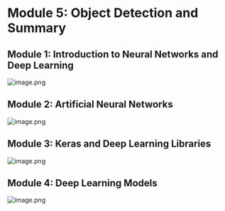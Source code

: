 

# Module 5: Object Detection and Summary
## Module 1: Introduction to Neural Networks and Deep Learning
![image.png](https://prod-files-secure.s3.us-west-2.amazonaws.com/03e82b26-cccb-4906-bb56-adabcbdc0655/a8d40bcb-c482-4026-8872-311e16b2dc63/image.png?X-Amz-Algorithm=AWS4-HMAC-SHA256&X-Amz-Content-Sha256=UNSIGNED-PAYLOAD&X-Amz-Credential=ASIAZI2LB466X7ESJGW6%2F20250205%2Fus-west-2%2Fs3%2Faws4_request&X-Amz-Date=20250205T024310Z&X-Amz-Expires=3600&X-Amz-Security-Token=IQoJb3JpZ2luX2VjECAaCXVzLXdlc3QtMiJIMEYCIQCV0cn1DoR%2BuuO9NlC5N7azgJfR9qJnYM%2BIuELsR5qtKgIhAJwflkbYRLtNGZ2JA7tvizoz7kFipUQ6uGjUFpmIQlRgKv8DCDkQABoMNjM3NDIzMTgzODA1Igz9BtgMlDX3q8KKoHYq3AN1A%2B19nLtBYE0pTkgORjfSVK%2F0qxpSZOdHA6IQG6%2Bz7FxsK0l7M2zc2J8n6T7jsuU9vvKYJAV%2BY6Mactsn1A%2FiIQmXfP%2FeOGfF%2BltbHAXnZbUDiXZOyZaJOFw4cnW35ZkgqvDhEcd4dz2l%2FeV21%2BBMmqycd09j%2BsQTX%2B%2B4Sp8gwjngoWh2G3V2fQjkSoLGdPdZCQPUcOZhw6qJj9VCbFvmUuoeJM%2BO6A3ujAZxuTzwuvghHZJhYSBsH5R7gXzwP6WqyfoHXjizeW%2FHjJtg%2BkHyU2v9U44IiURbt4ALmkq%2BTUKey02ZdTPjTlvkESC7JQiidD6tNbgbk0fFUWaiamUgt7s0eiMCbKe%2BtgZTJlb7r4UykHyqv6BYl18z5bsSv3%2ByO6Wdgavdxm5B8yDsurJWTnUXWuTrTqEplWnBK9c8%2FogS8n4Vv6BIKEdxjMvY%2FikbY2IKLYNh2NURyCPROEQjtU8dSpS%2FMk4%2BeHWXmH55YhS3dgKvYRPSl7%2BRNdF9TZPnVLLWkxf2DZJr4kM%2FnYRRhwlSaByLyIu%2FVCZ%2FXNBt9D1BHkp0Le2%2F%2F3d7xALplHaIr3g5102Uu8Kbt6Y4Nxhatr0DyzwdkxhW1vSmsVehrgA70OcL%2BiQtHQ8wxDC2zYq9BjqkASZam8706d%2Bvkj2Ym4H1Vban7LPUlwx128O1tK10zR0PbcdaqITw2NnjJ7FGhz%2BKXXLuH9iTiD%2BwFFdTvY8XZCQamNMfvZUebRTiQfo6zjkklLZaIIJ%2BNEw0dm2IohGvFgk%2BTcRSCinsc6qCCLzs%2B7B%2BUX5SDvR6z7sd8UbVodeoQcAnBgF0YuPAnCz8geTRXjVFRZTUWFWDVIzbQVbhoVMIbGeS&X-Amz-Signature=20278ed0216165717fae185a514113c642b68443533c32c29abdd848f44cd1f7&X-Amz-SignedHeaders=host&x-id=GetObject)
## Module 2: Artificial Neural Networks
![image.png](https://prod-files-secure.s3.us-west-2.amazonaws.com/03e82b26-cccb-4906-bb56-adabcbdc0655/5157ca89-62da-41d9-a98f-6432b71047a9/image.png?X-Amz-Algorithm=AWS4-HMAC-SHA256&X-Amz-Content-Sha256=UNSIGNED-PAYLOAD&X-Amz-Credential=ASIAZI2LB466X7ESJGW6%2F20250205%2Fus-west-2%2Fs3%2Faws4_request&X-Amz-Date=20250205T024310Z&X-Amz-Expires=3600&X-Amz-Security-Token=IQoJb3JpZ2luX2VjECAaCXVzLXdlc3QtMiJIMEYCIQCV0cn1DoR%2BuuO9NlC5N7azgJfR9qJnYM%2BIuELsR5qtKgIhAJwflkbYRLtNGZ2JA7tvizoz7kFipUQ6uGjUFpmIQlRgKv8DCDkQABoMNjM3NDIzMTgzODA1Igz9BtgMlDX3q8KKoHYq3AN1A%2B19nLtBYE0pTkgORjfSVK%2F0qxpSZOdHA6IQG6%2Bz7FxsK0l7M2zc2J8n6T7jsuU9vvKYJAV%2BY6Mactsn1A%2FiIQmXfP%2FeOGfF%2BltbHAXnZbUDiXZOyZaJOFw4cnW35ZkgqvDhEcd4dz2l%2FeV21%2BBMmqycd09j%2BsQTX%2B%2B4Sp8gwjngoWh2G3V2fQjkSoLGdPdZCQPUcOZhw6qJj9VCbFvmUuoeJM%2BO6A3ujAZxuTzwuvghHZJhYSBsH5R7gXzwP6WqyfoHXjizeW%2FHjJtg%2BkHyU2v9U44IiURbt4ALmkq%2BTUKey02ZdTPjTlvkESC7JQiidD6tNbgbk0fFUWaiamUgt7s0eiMCbKe%2BtgZTJlb7r4UykHyqv6BYl18z5bsSv3%2ByO6Wdgavdxm5B8yDsurJWTnUXWuTrTqEplWnBK9c8%2FogS8n4Vv6BIKEdxjMvY%2FikbY2IKLYNh2NURyCPROEQjtU8dSpS%2FMk4%2BeHWXmH55YhS3dgKvYRPSl7%2BRNdF9TZPnVLLWkxf2DZJr4kM%2FnYRRhwlSaByLyIu%2FVCZ%2FXNBt9D1BHkp0Le2%2F%2F3d7xALplHaIr3g5102Uu8Kbt6Y4Nxhatr0DyzwdkxhW1vSmsVehrgA70OcL%2BiQtHQ8wxDC2zYq9BjqkASZam8706d%2Bvkj2Ym4H1Vban7LPUlwx128O1tK10zR0PbcdaqITw2NnjJ7FGhz%2BKXXLuH9iTiD%2BwFFdTvY8XZCQamNMfvZUebRTiQfo6zjkklLZaIIJ%2BNEw0dm2IohGvFgk%2BTcRSCinsc6qCCLzs%2B7B%2BUX5SDvR6z7sd8UbVodeoQcAnBgF0YuPAnCz8geTRXjVFRZTUWFWDVIzbQVbhoVMIbGeS&X-Amz-Signature=b3c7153fede6588069f570a3de9849d6ba5e034d66bd5372b897ebf5e4351bfe&X-Amz-SignedHeaders=host&x-id=GetObject)
## Module 3: Keras and Deep Learning Libraries
![image.png](https://prod-files-secure.s3.us-west-2.amazonaws.com/03e82b26-cccb-4906-bb56-adabcbdc0655/5089ce50-05f1-470d-ad42-42503bf1df5f/image.png?X-Amz-Algorithm=AWS4-HMAC-SHA256&X-Amz-Content-Sha256=UNSIGNED-PAYLOAD&X-Amz-Credential=ASIAZI2LB466X7ESJGW6%2F20250205%2Fus-west-2%2Fs3%2Faws4_request&X-Amz-Date=20250205T024310Z&X-Amz-Expires=3600&X-Amz-Security-Token=IQoJb3JpZ2luX2VjECAaCXVzLXdlc3QtMiJIMEYCIQCV0cn1DoR%2BuuO9NlC5N7azgJfR9qJnYM%2BIuELsR5qtKgIhAJwflkbYRLtNGZ2JA7tvizoz7kFipUQ6uGjUFpmIQlRgKv8DCDkQABoMNjM3NDIzMTgzODA1Igz9BtgMlDX3q8KKoHYq3AN1A%2B19nLtBYE0pTkgORjfSVK%2F0qxpSZOdHA6IQG6%2Bz7FxsK0l7M2zc2J8n6T7jsuU9vvKYJAV%2BY6Mactsn1A%2FiIQmXfP%2FeOGfF%2BltbHAXnZbUDiXZOyZaJOFw4cnW35ZkgqvDhEcd4dz2l%2FeV21%2BBMmqycd09j%2BsQTX%2B%2B4Sp8gwjngoWh2G3V2fQjkSoLGdPdZCQPUcOZhw6qJj9VCbFvmUuoeJM%2BO6A3ujAZxuTzwuvghHZJhYSBsH5R7gXzwP6WqyfoHXjizeW%2FHjJtg%2BkHyU2v9U44IiURbt4ALmkq%2BTUKey02ZdTPjTlvkESC7JQiidD6tNbgbk0fFUWaiamUgt7s0eiMCbKe%2BtgZTJlb7r4UykHyqv6BYl18z5bsSv3%2ByO6Wdgavdxm5B8yDsurJWTnUXWuTrTqEplWnBK9c8%2FogS8n4Vv6BIKEdxjMvY%2FikbY2IKLYNh2NURyCPROEQjtU8dSpS%2FMk4%2BeHWXmH55YhS3dgKvYRPSl7%2BRNdF9TZPnVLLWkxf2DZJr4kM%2FnYRRhwlSaByLyIu%2FVCZ%2FXNBt9D1BHkp0Le2%2F%2F3d7xALplHaIr3g5102Uu8Kbt6Y4Nxhatr0DyzwdkxhW1vSmsVehrgA70OcL%2BiQtHQ8wxDC2zYq9BjqkASZam8706d%2Bvkj2Ym4H1Vban7LPUlwx128O1tK10zR0PbcdaqITw2NnjJ7FGhz%2BKXXLuH9iTiD%2BwFFdTvY8XZCQamNMfvZUebRTiQfo6zjkklLZaIIJ%2BNEw0dm2IohGvFgk%2BTcRSCinsc6qCCLzs%2B7B%2BUX5SDvR6z7sd8UbVodeoQcAnBgF0YuPAnCz8geTRXjVFRZTUWFWDVIzbQVbhoVMIbGeS&X-Amz-Signature=e7c90604b22954c10f676ad2dbfdcd58dbd1c504ca308d97a849a7476bc7b004&X-Amz-SignedHeaders=host&x-id=GetObject)
## Module 4: Deep Learning Models
![image.png](https://prod-files-secure.s3.us-west-2.amazonaws.com/03e82b26-cccb-4906-bb56-adabcbdc0655/4e22fcb0-cfbc-4d28-b961-b9b8fde071f0/image.png?X-Amz-Algorithm=AWS4-HMAC-SHA256&X-Amz-Content-Sha256=UNSIGNED-PAYLOAD&X-Amz-Credential=ASIAZI2LB466X7ESJGW6%2F20250205%2Fus-west-2%2Fs3%2Faws4_request&X-Amz-Date=20250205T024310Z&X-Amz-Expires=3600&X-Amz-Security-Token=IQoJb3JpZ2luX2VjECAaCXVzLXdlc3QtMiJIMEYCIQCV0cn1DoR%2BuuO9NlC5N7azgJfR9qJnYM%2BIuELsR5qtKgIhAJwflkbYRLtNGZ2JA7tvizoz7kFipUQ6uGjUFpmIQlRgKv8DCDkQABoMNjM3NDIzMTgzODA1Igz9BtgMlDX3q8KKoHYq3AN1A%2B19nLtBYE0pTkgORjfSVK%2F0qxpSZOdHA6IQG6%2Bz7FxsK0l7M2zc2J8n6T7jsuU9vvKYJAV%2BY6Mactsn1A%2FiIQmXfP%2FeOGfF%2BltbHAXnZbUDiXZOyZaJOFw4cnW35ZkgqvDhEcd4dz2l%2FeV21%2BBMmqycd09j%2BsQTX%2B%2B4Sp8gwjngoWh2G3V2fQjkSoLGdPdZCQPUcOZhw6qJj9VCbFvmUuoeJM%2BO6A3ujAZxuTzwuvghHZJhYSBsH5R7gXzwP6WqyfoHXjizeW%2FHjJtg%2BkHyU2v9U44IiURbt4ALmkq%2BTUKey02ZdTPjTlvkESC7JQiidD6tNbgbk0fFUWaiamUgt7s0eiMCbKe%2BtgZTJlb7r4UykHyqv6BYl18z5bsSv3%2ByO6Wdgavdxm5B8yDsurJWTnUXWuTrTqEplWnBK9c8%2FogS8n4Vv6BIKEdxjMvY%2FikbY2IKLYNh2NURyCPROEQjtU8dSpS%2FMk4%2BeHWXmH55YhS3dgKvYRPSl7%2BRNdF9TZPnVLLWkxf2DZJr4kM%2FnYRRhwlSaByLyIu%2FVCZ%2FXNBt9D1BHkp0Le2%2F%2F3d7xALplHaIr3g5102Uu8Kbt6Y4Nxhatr0DyzwdkxhW1vSmsVehrgA70OcL%2BiQtHQ8wxDC2zYq9BjqkASZam8706d%2Bvkj2Ym4H1Vban7LPUlwx128O1tK10zR0PbcdaqITw2NnjJ7FGhz%2BKXXLuH9iTiD%2BwFFdTvY8XZCQamNMfvZUebRTiQfo6zjkklLZaIIJ%2BNEw0dm2IohGvFgk%2BTcRSCinsc6qCCLzs%2B7B%2BUX5SDvR6z7sd8UbVodeoQcAnBgF0YuPAnCz8geTRXjVFRZTUWFWDVIzbQVbhoVMIbGeS&X-Amz-Signature=d53a6742879c607dd58e78f90980de6ea208ac67ec9832a9dff5b6c2458f7069&X-Amz-SignedHeaders=host&x-id=GetObject)